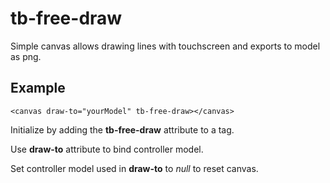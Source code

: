 # tb-free-draw
Simple canvas allows drawing lines with touchscreen and exports to model as png.

## Example

	<canvas draw-to="yourModel" tb-free-draw></canvas>


Initialize by adding the **tb-free-draw** attribute to a <canvas> tag.

Use **draw-to** attribute to bind controller model.

Set controller model used in **draw-to** to *null* to reset canvas.
